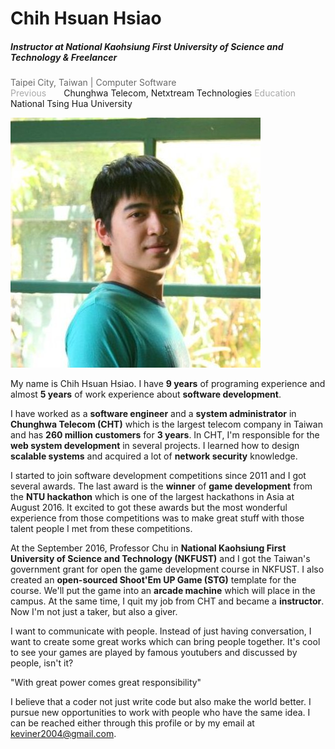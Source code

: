# Chih Hsuan Hsiao

##### Instructor at National Kaohsiung First University of Science and Technology & Freelancer

<font color="dimgrey">Taipei City, Taiwan | Computer Software</font>
<br/>
<font color="darkgrey">Previous</font>&emsp;&emsp;Chunghwa Telecom, Netxtream Technologies
<font color="darkgrey">Education</font>&emsp;&emsp;National Tsing Hua University

![](assets/my.jpg)

My name is Chih Hsuan Hsiao. I have **9 years** of programing experience and almost **5 years** of work experience about **software development**.

I have worked as a **software engineer** and a **system administrator** in **Chunghwa Telecom (CHT)** which is the largest telecom company in Taiwan and has **260 million customers** for **3 years**. In CHT, I'm responsible for the **web system development** in several projects. I learned how to design **scalable systems** and acquired a lot of **network security** knowledge.

I started to join software development competitions since 2011 and I got several awards. The last award is the **winner** of **game development** from the **NTU hackathon** which is one of the largest hackathons in Asia at August 2016. It excited to got these awards but the most wonderful experience from those competitions was to make great stuff with those talent people I met from these competitions.

At the September 2016, Professor Chu in **National Kaohsiung First University of Science and Technology (NKFUST)** and I got the Taiwan's government grant for open the game development course in NKFUST. I also created an **open-sourced Shoot'Em UP Game (STG)** template for the course. We'll put the game into an **arcade machine** which will place in the campus. At the same time, I quit my job from CHT and became a **instructor**. Now I'm not just a taker, but also a giver.

I want to communicate with people. Instead of just having conversation, I want to create some great works which can bring people together. It's cool to see your games are played by famous youtubers and discussed by people, isn't it? 

"With great power comes great responsibility"

I believe that a coder not just write code but also make the world better. I pursue new opportunities to work with people who have the same idea. I can be reached either through this profile or by my email at keviner2004@gmail.com.
